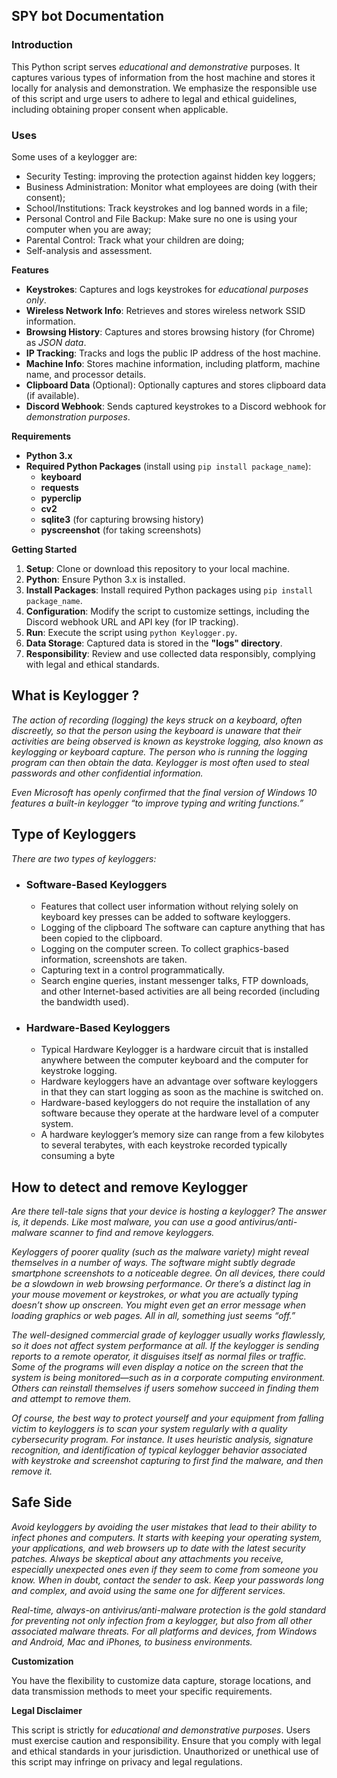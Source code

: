 ## SPY bot Documentation

### Introduction

This Python script serves *educational and demonstrative* purposes. It captures various types of information from the host machine and stores it locally for analysis and demonstration. We emphasize the responsible use of this script and urge users to adhere to legal and ethical guidelines, including obtaining proper consent when applicable.

### Uses
Some uses of a keylogger are:
- Security Testing: improving the protection against hidden key loggers;
- Business Administration: Monitor what employees are doing (with their consent);
- School/Institutions: Track keystrokes and log banned words in a file;
- Personal Control and File Backup: Make sure no one is using your computer when you are away;
- Parental Control: Track what your children are doing;
- Self-analysis and assessment.

**Features**

- **Keystrokes**: Captures and logs keystrokes for *educational purposes only*.
- **Wireless Network Info**: Retrieves and stores wireless network SSID information.
- **Browsing History**: Captures and stores browsing history (for Chrome) as *JSON data*.
- **IP Tracking**: Tracks and logs the public IP address of the host machine.
- **Machine Info**: Stores machine information, including platform, machine name, and processor details.
- **Clipboard Data** (Optional): Optionally captures and stores clipboard data (if available).
- **Discord Webhook**: Sends captured keystrokes to a Discord webhook for *demonstration purposes*.

**Requirements**

- **Python 3.x**
- **Required Python Packages** (install using `pip install package_name`):
  - **keyboard**
  - **requests**
  - **pyperclip**
  - **cv2**
  - **sqlite3** (for capturing browsing history)
  - **pyscreenshot** (for taking screenshots)

**Getting Started**

1. **Setup**: Clone or download this repository to your local machine.
2. **Python**: Ensure Python 3.x is installed.
3. **Install Packages**: Install required Python packages using `pip install package_name`.
4. **Configuration**: Modify the script to customize settings, including the Discord webhook URL and API key (for IP tracking).
5. **Run**: Execute the script using `python Keylogger.py`.
6. **Data Storage**: Captured data is stored in the **"logs" directory**.
7. **Responsibility**: Review and use collected data responsibly, complying with legal and ethical standards.

## What is Keylogger ?

_The action of recording (logging) the keys struck on a keyboard, often discreetly, so that the person using the keyboard is unaware that their activities are being observed is known as keystroke logging, also known as keylogging or keyboard capture. The person who is running the logging program can then obtain the data. Keylogger is most often used to steal passwords and other confidential information._

_Even Microsoft has openly confirmed that the final version of Windows 10 features a built-in keylogger “to improve typing and writing functions.”_

## Type of Keyloggers
*There are two types of keyloggers:*

* ### Software-Based Keyloggers
  * Features that collect user information without relying solely on keyboard key presses can be added to software keyloggers.
  * Logging of the clipboard The software can capture anything that has been copied to the clipboard.
  * Logging on the computer screen. To collect graphics-based information, screenshots are taken.
  * Capturing text in a control programmatically.
  * Search engine queries, instant messenger talks, FTP downloads, and other Internet-based activities are all being recorded (including the bandwidth used).

* ### Hardware-Based Keyloggers
  * Typical Hardware Keylogger is a hardware circuit that is installed anywhere between the computer keyboard and the computer for keystroke logging.
  * Hardware keyloggers have an advantage over software keyloggers in that they can start logging as soon as the machine is switched on.
  * Hardware-based keyloggers do not require the installation of any software because they operate at the hardware level of a computer system.
  * A hardware keylogger’s memory size can range from a few kilobytes to several terabytes, with each keystroke recorded typically consuming a byte

## How to detect and remove Keylogger
_Are there tell-tale signs that your device is hosting a keylogger? The answer is, it depends. Like most malware, you can use a good antivirus/anti-malware scanner to find and remove keyloggers._

_Keyloggers of poorer quality (such as the malware variety) might reveal themselves in a number of ways. The software might subtly degrade smartphone screenshots to a noticeable degree. On all devices, there could be a slowdown in web browsing performance. Or there’s a distinct lag in your mouse movement or keystrokes, or what you are actually typing doesn’t show up onscreen. You might even get an error message when loading graphics or web pages. All in all, something just seems “off.”_

_The well-designed commercial grade of keylogger usually works flawlessly, so it does not affect system performance at all. If the keylogger is sending reports to a remote operator, it disguises itself as normal files or traffic. Some of the programs will even display a notice on the screen that the system is being monitored—such as in a corporate computing environment. Others can reinstall themselves if users somehow succeed in finding them and attempt to remove them._

_Of course, the best way to protect yourself and your equipment from falling victim to keyloggers is to scan your system regularly with a quality cybersecurity program. For instance. It uses heuristic analysis, signature recognition, and identification of typical keylogger behavior associated with keystroke and screenshot capturing to first find the malware, and then remove it._

## Safe Side
_Avoid keyloggers by avoiding the user mistakes that lead to their ability to infect phones and computers. It starts with keeping your operating system, your applications, and web browsers up to date with the latest security patches. Always be skeptical about any attachments you receive, especially unexpected ones even if they seem to come from someone you know. When in doubt, contact the sender to ask. Keep your passwords long and complex, and avoid using the same one for different services._

_Real-time, always-on antivirus/anti-malware protection is the gold standard for preventing not only infection from a keylogger, but also from all other associated malware threats. For all platforms and devices, from Windows and Android, Mac and iPhones, to business environments._

**Customization**

You have the flexibility to customize data capture, storage locations, and data transmission methods to meet your specific requirements.

**Legal Disclaimer**

This script is strictly for *educational and demonstrative purposes*. Users must exercise caution and responsibility. Ensure that you comply with legal and ethical standards in your jurisdiction. Unauthorized or unethical use of this script may infringe on privacy and legal regulations.
